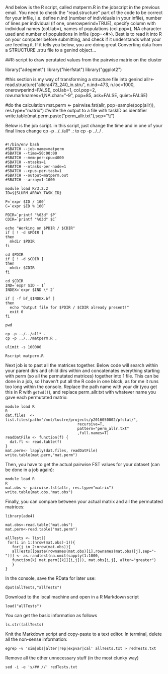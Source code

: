 
And below is the R script, called matperm.R in the jobscript in the previous email. You need to check the "read.structure" part of the code to be correct for your infile, i.e. define n.ind (number of individuals in your infile), number of lines per individual (if one, onerowperind=TRUE), specify column with individual names (col.lab=<column number>), names of populations (col.pop=<column number>), NA character used and number of populations in infile (pop=<#>). Best is to read it into R on your computer before submitting, and check if it understands what your are feeding it. If it tells you below, you are doing great
 Converting data from a STRUCTURE .stru file to a genind object... 


##R-script to draw perutated values from the pairwise matrix on the cluster

library("adegenet")
library("hierfstat")
library("ggplot2")

#this section is my way of transforming a structure file into genind
allr<-read.structure("allcra473_240_in.stru", n.ind=473, n.loc=1000, onerowperind=FALSE, col.lab=1, col.pop=2, row.marknames=1,NA.char="-9", pop=85, ask=FALSE, quiet=FALSE)

#do the calculation
mat.perm <- pairwise.fst(allr, pop=sample(pop(allr)), res.type="matrix")
#write the output to a file with taskID as identifier
write.table(mat.perm,paste("perm_allr.txt"),sep="\t")



Below is the job script. in this script, just change the time  and in one of your final lines change
cp -p ../../all* .:
to
cp -p ../../<whatever your structure file is named> .



```

#!/bin/env bash
#SBATCH --job-name=matperm
#SBATCH --time=50:00:00
#SBATCH --mem-per-cpu=4000
#SBATCH --ntasks=1
#SBATCH --ntasks-per-node=1
#SBATCH --cpus-per-task=1
#SBATCH --output=matperm.out
#SBATCH --array=1-1000

module load R/3.2.2
ID=${SLURM_ARRAY_TASK_ID}

P=`expr $ID / 100`
C=`expr $ID % 100`

PDIR=`printf "%03d" $P`
CDIR=`printf "%03d" $C`

echo "Working on $PDIR / $CDIR"
if [ ! -d $PDIR ]
then
  mkdir $PDIR
fi

cd $PDIR
if [ ! -d $CDIR ]
then
  mkdir $CDIR
fi

cd $CDIR
IND=`expr $ID - 1`
INDEX=`expr $IND \* 2`

if [ -f bf_$INDEX.bf ]
then
  echo "Output file for $PDIR / $CDIR already present!"
  exit 0
fi

pwd

cp -p ../../all* .
cp -p ../../matperm.R .

ulimit -s 100000

Rscript matperm.R 
```


Next job is to past all the matrices together. Below code will search
within your parent dirs and child dirs within and concatenates
everything starting with perm (so all the permutated matrices)
together into 1 file. This can be done in a job, so I haven't put all
the R code in one block, as for me it runs too long within the
console. Replace the path name with your dir (you get this in R with
```getwd()```), and replace perm_allr.txt with whatever name you gave
each permutated matrix:


```
module load R
R
dat.files  <- list.files(path="/mnt/lustre/projects/p2016050002/pfstat/",
                                recursive=T,
                                pattern="perm_allr.txt"
                                ,full.names=T)
readDatFile <- function(f) {
  dat.fl <- read.table(f) 
}
mat.perm<- lapply(dat.files, readDatFile)
write.table(mat.perm,"mat.perm")
```

Then, you have to get the actual pairwise FST values for your dataset (can be done in a job again):

```
module load R
R
mat.obs <- pairwise.fst(allr, res.type="matrix") 
write.table(mat.obs,"mat.obs")
```

Finally, you can compare between your actual matrix and all the permutated matrices:

```
library(ade4)

mat.obs<-read.table("mat.obs")
mat.perm<-read.table("mat.perm")

allTests <- list()
 for(i in 1:(nrow(mat.obs)-1)){
   for(j in 2:nrow(mat.obs)){
   allTests[[paste(rownames(mat.obs)[i],rownames(mat.obs)[j],sep="-")]] <- as.randtest(na.omit(sapply(1:1000, 
   function(k) mat.perm[[k]][i,j])), mat.obs[i,j], alter="greater")
   }
}
```

In the console, save the RData for later use:
```
dput(allTests,"allTests")
```

Download to the local machine and open in a R Markdown script

```
load("allTests")
```

You can get the basic information as follows

```
ls.str((allTests)
```

Knit the Markdown script and copy-paste to a text editor. In terminal, delete all the
non-sense information:

```
egrep -v 'sim|obs|alter|rep|expvar|cal' allTests.txt > redTests.txt
```

Remove all the other unnecessary stuff (in the most clunky way)
```
sed -i -e 's/## //' redTests.txt
```

